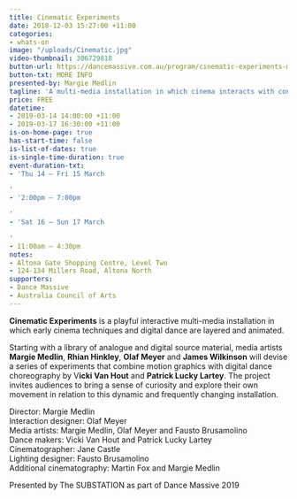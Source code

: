 ```yaml
---
title: Cinematic Experiments
date: 2018-12-03 15:27:00 +11:00
categories:
- whats-on
image: "/uploads/Cinematic.jpg"
video-thumbnail: 306729818
button-url: https://dancemassive.com.au/program/cinematic-experiments-multi-media-installation/
button-txt: MORE INFO
presented-by: Margie Medlin
tagline: 'A multi-media installation in which cinema interacts with contemporary dance. '
price: FREE
datetime:
- 2019-03-14 14:00:00 +11:00
- 2019-03-17 16:30:00 +11:00
is-on-home-page: true
has-start-time: false
is-list-of-dates: true
is-single-time-duration: true
event-duration-txt:
- 'Thu 14 – Fri 15 March

'
- '2:00pm – 7:00pm

'
- 'Sat 16 – Sun 17 March

'
- 11:00am – 4:30pm
notes:
- Altona Gate Shopping Centre, Level Two
- 124-134 Millers Road, Altona North
supporters:
- Dance Massive
- Australia Council of Arts
---
```


**Cinematic Experiments** is a playful interactive multi-media installation in which early cinema techniques and digital dance are layered and animated.

Starting with a library of analogue and digital source material, media artists **Margie Medlin**, **Rhian Hinkley**, **Olaf Meyer** and **James Wilkinson** will devise a series of experiments that combine motion graphics with digital dance choreography by V**icki Van Hout** and **Patrick Lucky Lartey**. The project invites audiences to bring a sense of curiosity and explore their own movement in relation to this dynamic and frequently changing installation. 


Director: Margie Medlin <br>
Interaction designer: Olaf Meyer <br>
Media artists: Margie Medlin, Olaf Meyer and Fausto Brusamolino <br>
Dance makers: Vicki Van Hout and Patrick Lucky Lartey <br>
Cinematographer: Jane Castle <br>
Lighting designer: Fausto Brusamolino <br>
Additional cinematography: Martin Fox and Margie Medlin <br>

Presented by The SUBSTATION as part of Dance Massive 2019
